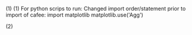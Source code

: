 (1) 
(1) For python scrips to run:
Changed import order/statement prior to import of cafee:
  import matplotlib
  matplotlib.use('Agg')

(2) 